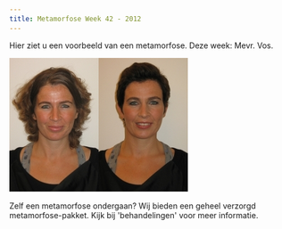 ```yaml
---
title: Metamorfose Week 42 - 2012
---
```


Hier ziet u een voorbeeld van een metamorfose. Deze week: Mevr. Vos.

![](/uploads1/versions/metamorfose_vos_v_kapper---x----160-240x---.jpg)![](/uploads1/versions/metamorfose_vos_n_kapper---x----160-240x---.jpg)

Zelf een metamorfose ondergaan? Wij bieden een geheel verzorgd metamorfose-pakket. Kijk bij 'behandelingen' voor meer informatie.